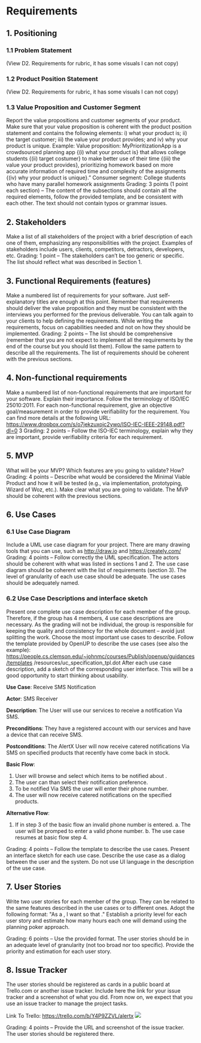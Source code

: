 # Requirements

## 1. Positioning

### 1.1 Problem Statement
(View D2. Requirements for rubric, it has some visuals I can not copy)

### 1.2 Product Position Statement
(View D2. Requirements for rubric, it has some visuals I can not copy)

### 1.3 Value Proposition and Customer Segment
Report the value propositions and customer segments of your product. Make sure that
your value proposition is coherent with the product position statement and contains the
following elements: i) what your product is; ii) the target customer; iii) the value your
product provides; and iv) why your product is unique.
Example:
Value proposition: MyPrioritizationApp is a crowdsourced planning app {(i) what your
product is} that allows college students {(ii) target costumer} to make better use of their time {(iii)
the value your product provides}, prioritizing homework based on more accurate information of
required time and complexity of the assignments {(iv) why your product is unique}.”
Consumer segment: College students who have many parallel homework assignments
Grading: 3 points (1 point each section) – The content of the subsections should contain all
the required elements, follow the provided template, and be consistent with each other.
The text should not contain typos or grammar issues.

## 2. Stakeholders
Make a list of all stakeholders of the project with a brief description of each one of them,
emphasizing any responsibilities with the project. Examples of stakeholders include users,
clients, competitors, detractors, developers, etc.
Grading: 1 point – The stakeholders can’t be too generic or specific. The list should reflect
what was described in Section 1.

## 3. Functional Requirements (features)
Make a numbered list of requirements for your software. Just self-explanatory titles are
enough at this point. Remember that requirements should deliver the value proposition
and they must be consistent with the interviews you performed for the previous
deliverable. You can talk again to your clients to help defining the requirements. While
writing the requirements, focus on capabilities needed and not on how they should be
implemented.
Grading: 2 points – The list should be comprehensive (remember that you are not expect
to implement all the requirements by the end of the course but you should list them).
Follow the same pattern to describe all the requirements. The list of requirements should
be coherent with the previous sections.

## 4. Non-functional requirements
Make a numbered list of non-functional requirements that are important for your
software. Explain their importance. Follow the terminology of ISO/IEC 25010:2011. For
each non-functional requirement, give an objective goal/measurement in order to
provide verifiability for the requirement. You can find more details at the following URL:
https://www.dropbox.com/s/o7jekzuxojc2ywo/ISO-IEC-IEEE-29148.pdf?dl=0
3
Grading: 2 points – Follow the ISO-IEC terminology, explain why they are important,
provide verifiability criteria for each requirement.

## 5. MVP
What will be your MVP? Which features are you going to validate? How?
Grading: 4 points – Describe what would be considered the Minimal Viable Product and
how it will be tested (e.g., via implementation, prototyping, Wizard of Woz, etc.). Make
clear what you are going to validate. The MVP should be coherent with the previous
sections.

## 6. Use Cases

### 6.1 Use Case Diagram
Include a UML use case diagram for your project. There are many drawing tools that
you can use, such as http://draw.io and https://creately.com/
Grading: 4 points – Follow correctly the UML specification. The actors should be coherent
with what was listed in sections 1 and 2. The use case diagram should be coherent with
the list of requirements (section 3). The level of granularity of each use case should be
adequate. The use cases should be adequately named.

### 6.2 Use Case Descriptions and interface sketch
Present one complete use case description for each member of the group. Therefore, if
the group has 4 members, 4 use case descriptions are necessary. As the grading will not be
individual, the group is responsible for keeping the quality and consistency for the whole
document – avoid just splitting the work. Choose the most important use cases to
describe. Follow the template provided by OpenUP to describe the use cases (see also the
example):
https://people.cs.clemson.edu/~johnmc/courses/Publish/openup/guidances/templates
/resources/uc_specification_tpl.dot
After each use case description, add a sketch of the corresponding user interface. This will
be a good opportunity to start thinking about usability.

**Use Case**: Receive SMS Notification 

**Actor**: SMS Receiver 

**Description**: The User will use our services to receive a notification Via SMS.

**Preconditions**: They have a registered account with our services and have a device that can receive SMS.

**Postconditions**: The AlertX User will now receive catered notifications Via SMS on specified products that recently have come back in stock.

**Basic Flow**:

1. User will browse and select which items to be notified about .
2. The user can than select their notification preference.
3. To be notified Via SMS the user will enter their phone number.
4. The user will now receive catered notifications on the specified products.


**Alternative Flow**:
1. If in step 3 of the basic flow an invalid phone number is entered.
	a. The user will be promped to enter a valid phone number.
	b. The use case resumes at basic flow step 4.

Grading: 4 points – Follow the template to describe the use cases. Present an interface
sketch for each use case. Describe the use case as a dialog between the user and the
system. Do not use UI language in the description of the use case.

## 7. User Stories
Write two user stories for each member of the group. They can be related to the same
features described in the use cases or to different ones. Adopt the following format: "As a
<ROLE>, I want <SOMETHING> so that <GOAL>."
Establish a priority level for each user story and estimate how many hours each one will
demand using the planning poker approach.

Grading: 6 points – Use the provided format. The user stories should be in an adequate
level of granularity (not too broad nor too specific). Provide the priority and estimation
for each user story.

## 8. Issue Tracker
The user stories should be registered as cards in a public board at Trello.com or another
issue tracker. Include here the link for your issue tracker and a screenshot of what you
did. From now on, we expect that you use an issue tracker to manage the project tasks.

Link To Trello: https://trello.com/b/Y4P9ZZVL/alertx
**![](https://trello.com/b/Y4P9ZZVL/alertx)**

Grading: 4 points – Provide the URL and screenshot of the issue tracker. The user stories
should be registered there.